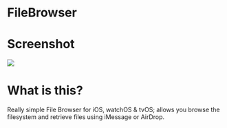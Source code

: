 FileBrowser
=============

Screenshot
=============

[![](https://lh3.googleusercontent.com/-XXe92YvltmA/VLVbfuJ15fI/AAAAAAAACC4/xwF8P8nhIpU/w3164-h1824-no/IMG_0322.jpg)](https://lh3.googleusercontent.com/-XXe92YvltmA/VLVbfuJ15fI/AAAAAAAACC4/xwF8P8nhIpU/w932-h537-no/IMG_0322.jpg)


What is this?
=============

Really simple File Browser for iOS, watchOS & tvOS; allows you browse the filesystem and retrieve files using iMessage or AirDrop.
